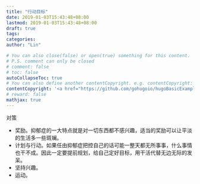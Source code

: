 ```yaml
---
title: "行动目标"
date: 2019-01-03T15:43:48+08:00
lastmod: 2019-01-03T15:43:48+08:00
draft: true
tags: 
categories: 
author: "Lin"

# You can also close(false) or open(true) something for this content.
# P.S. comment can only be closed
# comment: false
# toc: false
autoCollapseToc: true
# You can also define another contentCopyright. e.g. contentCopyright: "This is another copyright."
contentCopyright: '<a href="https://github.com/gohugoio/hugoBasicExample" rel="noopener" target="_blank">See origin</a>'
# reward: false
mathjax: true
---
```


对策

- 奖励。抑郁症的一大特点就是对一切东西都不感兴趣，适当的奖励可以让平淡的生活多一些斑斓。
- 计划与行动。如果任由抑郁症把控自己的话可能一整天都无所事事，什么事情也干不成。因此一定要提前规划，给自己定好目标，用干活代替无边无际的发呆。
- 坚持兴趣。
- 运动。